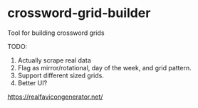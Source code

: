 # crossword-grid-builder
Tool for building crossword grids

TODO: 
1. Actually scrape real data
2. Flag as mirror/rotational, day of the week, and grid pattern.
3. Support different sized grids.
4. Better UI?

https://realfavicongenerator.net/
